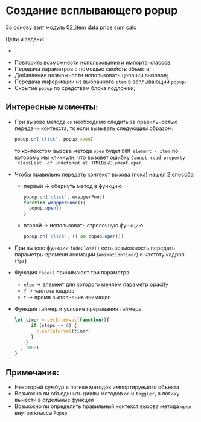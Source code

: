 # Создание всплывающего popup
За основу взят модуль [02_item data price sum calc](https://github.com/SetMiller/programming-practice/tree/master/Modules/02_item%20data%20price%20sum%20calc)

Цели и задачи: 
-  
* Повторить возможности использования и импорта классов;
* Передача параметров с помощью свойств объекта;
* Добавление возможности использовать цепочки вызовов;
* Передача информации из выбранного `item` в всплывающий `popup`;
* Скрытие `popup` по средствам блока подложки;

Интересные моменты:
-  
- При вызове метода `on` необходимо следить за правильностью передачи контекста, тк если вызывать следующим образом:
  ```javascript
  popup.on('click', popup.open)
  ```
  то контекстом вызова метода `open` будет `DOM element - item` по которому мы кликнули, что вызовет ошибку `Cannot read property 'classList' of undefined at HTMLDivElement.open`
- Чтобы правильно передать контекст вызова (пока) нашел 2 способа:
  * первый -> обернуть метод в функцию
    ```javascript
    popup.on('click', wrapperFunc)
    function wrapperFunc(){
      popup.open()
    }
    ```
  * второй -> использовать стрелочную функцию
    ```javascript
    popup.on('click', () => popup.open())
    ```

- При вызове функции `fadeClose()` есть возможность передать параметры времени анимации (`animationTimer`) и частоту кадров (`fps`)
- Функция `fade()` принимаюет три параметра:
  *  `elem` → элемент для которого меняем параметр opacity
  *  `f` → частота кадров 
  *  `t`  → время выполнения анимации
- Функция таймер и условие прерывания таймера
  ```javascript
  let timer = setInterval(function(){
        if (steps <= 0) {
          clearInterval(timer)
        }
      }
    , 1000)
  }
  ```
  
Примечание:
-
- Некоторый сумбур в логике методов импортируемого объекта
- Возможно ли объединить циклы методов `on` и `toggler`, а логику вынести в отдельные функции
- Возможно ли определить правильный контекст вызова метода `open` внутри класса `Popup`